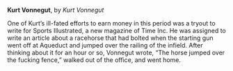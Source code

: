 **Kurt Vonnegut**, by *Kurt Vonnegut*

One of Kurt’s ill-fated efforts to earn money in this period was a tryout to write for Sports Illustrated, a new magazine of Time Inc. He was assigned to write an article about a racehorse that had bolted when the starting gun went off at Aqueduct and jumped over the railing of the infield. After thinking about it for an hour or so, Vonnegut wrote, “The horse jumped over the fucking fence,” walked out of the office, and went home. 

